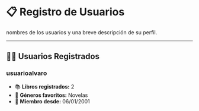
# 📋 Registro de Usuarios  

nombres de los usuarios y una breve descripción de su perfil.  

---

## 🧑‍💻 Usuarios Registrados  

### **usuarioalvaro**  
- 📚 **Libros registrados:** 2  
- 🎯 **Géneros favoritos:** Novelas  
- 📆 **Miembro desde:** 06/01/2001  



